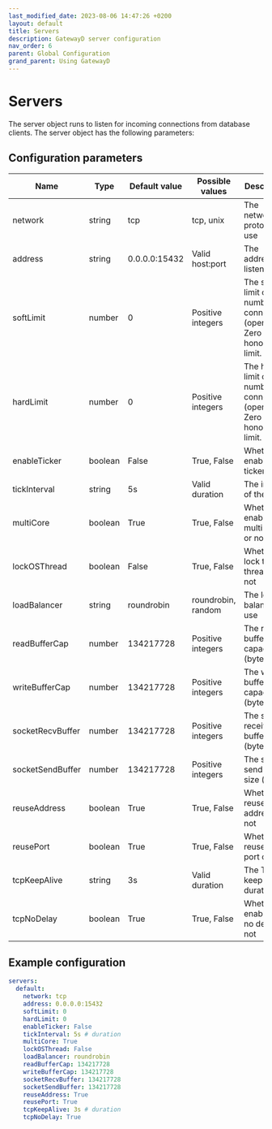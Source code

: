 ```yaml
---
last_modified_date: 2023-08-06 14:47:26 +0200
layout: default
title: Servers
description: GatewayD server configuration
nav_order: 6
parent: Global Configuration
grand_parent: Using GatewayD
---
```


# Servers

The server object runs to listen for incoming connections from database clients. The server object has the following parameters:

## Configuration parameters

| Name             | Type    | Default value | Possible values    | Description                                                                          |
| ---------------- | ------- | ------------- | ------------------ | ------------------------------------------------------------------------------------ |
| network          | string  | tcp           | tcp, unix          | The network protocol to use                                                          |
| address          | string  | 0.0.0.0:15432 | Valid host:port    | The address to listen on                                                             |
| softLimit        | number  | 0             | Positive integers  | The soft limit of the number of connections (open files). Zero means honor OS limit. |
| hardLimit        | number  | 0             | Positive integers  | The hard limit of the number of connections (open files). Zero means honor OS limit. |
| enableTicker     | boolean | False         | True, False        | Whether to enable the ticker or not                                                  |
| tickInterval     | string  | 5s            | Valid duration     | The interval of the ticker                                                           |
| multiCore        | boolean | True          | True, False        | Whether to enable multi-core or not                                                  |
| lockOSThread     | boolean | False         | True, False        | Whether to lock the OS thread or not                                                 |
| loadBalancer     | string  | roundrobin    | roundrobin, random | The load balancer to use                                                             |
| readBufferCap    | number  | 134217728     | Positive integers  | The read buffer capacity (bytes)                                                     |
| writeBufferCap   | number  | 134217728     | Positive integers  | The write buffer capacity (bytes)                                                    |
| socketRecvBuffer | number  | 134217728     | Positive integers  | The socket receive buffer size (bytes)                                               |
| socketSendBuffer | number  | 134217728     | Positive integers  | The socket send buffer size (bytes)                                                  |
| reuseAddress     | boolean | True          | True, False        | Whether to reuse the address or not                                                  |
| reusePort        | boolean | True          | True, False        | Whether to reuse the port or not                                                     |
| tcpKeepAlive     | string  | 3s            | Valid duration     | The TCP keep alive duration                                                          |
| tcpNoDelay       | boolean | True          | True, False        | Whether to enable TCP no delay or not                                                |

## Example configuration

```yaml
servers:
  default:
    network: tcp
    address: 0.0.0.0:15432
    softLimit: 0
    hardLimit: 0
    enableTicker: False
    tickInterval: 5s # duration
    multiCore: True
    lockOSThread: False
    loadBalancer: roundrobin
    readBufferCap: 134217728
    writeBufferCap: 134217728
    socketRecvBuffer: 134217728
    socketSendBuffer: 134217728
    reuseAddress: True
    reusePort: True
    tcpKeepAlive: 3s # duration
    tcpNoDelay: True
```
